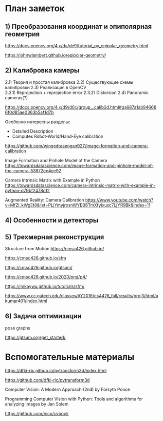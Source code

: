 # План заметок

## 1) Преобразования координат и эпиполярная геометрия

https://docs.opencv.org/4.x/da/de9/tutorial_py_epipolar_geometry.html

https://johnwlambert.github.io/epipolar-geometry/

## 2) Калибровка камеры

2.1) Теория и простая калибровка 
2.2) Существующие схемы калибровки
2.3) Реализация в OpenCV    
    2.3.1) Reprojection + reprojection error
    2.3.2) Distorsion
2.4) Panoramic cameras(?)

https://docs.opencv.org/4.x/d9/d0c/group__calib3d.html#ga687a1ab946686f0d85ae0363b5af1d7b

Особенно интересны разделы: 
* Detailed Description
* Computes Robot-World/Hand-Eye calibration

https://github.com/wingedrasengan927/Image-formation-and-camera-calibration

Image Formation and Pinhole Model of the Camera
https://towardsdatascience.com/image-formation-and-pinhole-model-of-the-camera-53872ee4ee92

Camera Intrinsic Matrix with Example in Python
https://towardsdatascience.com/camera-intrinsic-matrix-with-example-in-python-d79bf2478c12

Augmented Reality: Camera Calibration
https://www.youtube.com/watch?v=MfZl_kWgEt8&list=PLjYmyjrosnWYEB6TmXfyixuxc7LjYR9Bk&index=11

## 4) Особенности и детекторы

## 5) Трехмерная реконструкция

Structure from Motion
https://cmsc426.github.io/

https://cmsc426.github.io/sfm

https://cmsc426.github.io/gtsam/

https://cmsc426.github.io/2020/proj/p4/

https://imkaywu.github.io/tutorials/sfm/

https://www.cc.gatech.edu/classes/AY2016/cs4476_fall/results/proj3/html/akumar401/index.html

## 6) Задача оптимизации

pose graphs

https://gtsam.org/get_started/

# Вспомогательные материалы 

https://dfki-ric.github.io/pytransform3d/index.html

https://github.com/dfki-ric/pytransform3d

Computer Vision: A Modern Approach (2nd) by  Forsyth Ponce

Programming Computer Vision with Python: Tools and algorithms for analyzing images by Jan Solem

https://github.com/nico/cvbook

